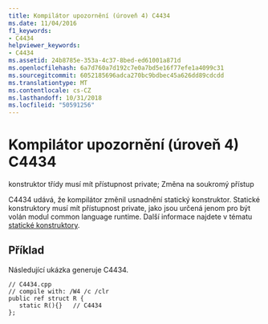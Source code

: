 ```yaml
---
title: Kompilátor upozornění (úroveň 4) C4434
ms.date: 11/04/2016
f1_keywords:
- C4434
helpviewer_keywords:
- C4434
ms.assetid: 24b8785e-353a-4c37-8bed-ed61001a871d
ms.openlocfilehash: 6a7d760a7d192c7e0a7bd5e16f77efe1a4099c31
ms.sourcegitcommit: 6052185696adca270bc9bdbec45a626dd89cdcdd
ms.translationtype: MT
ms.contentlocale: cs-CZ
ms.lasthandoff: 10/31/2018
ms.locfileid: "50591256"
---
```

# <a name="compiler-warning-level-4-c4434"></a>Kompilátor upozornění (úroveň 4) C4434

konstruktor třídy musí mít přístupnost private; Změna na soukromý přístup

C4434 udává, že kompilátor změnil usnadnění statický konstruktor. Statické konstruktory musí mít přístupnost private, jako jsou určená jenom pro být volán modul common language runtime. Další informace najdete v tématu [statické konstruktory](../../dotnet/how-to-define-and-consume-classes-and-structs-cpp-cli.md#BKMK_Static_constructors).

## <a name="example"></a>Příklad

Následující ukázka generuje C4434.

```
// C4434.cpp
// compile with: /W4 /c /clr
public ref struct R {
   static R(){}   // C4434
};
```